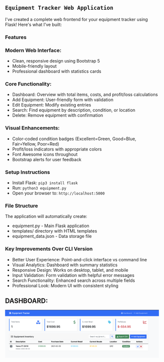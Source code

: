 
## `Equipment Tracker Web Application`

I've created a complete web frontend for your equipment tracker using Flask! Here's what I've built:

### Features
### Modern Web Interface:
- Clean, responsive design using Bootstrap 5
- Mobile-friendly layout
- Professional dashboard with statistics cards
### Core Functionality:
- Dashboard: Overview with total items, costs, and profit/loss calculations
- Add Equipment: User-friendly form with validation
- Edit Equipment: Modify existing entries
- Search: Find equipment by description, condition, or location
- Delete: Remove equipment with confirmation
### Visual Enhancements:
- Color-coded condition badges (Excellent=Green, Good=Blue, Fair=Yellow, Poor=Red)
- Profit/loss indicators with appropriate colors
- Font Awesome icons throughout
- Bootstrap alerts for user feedback
### Setup Instructions
- Install Flask:
`pip3 install flask`
- Run: `python3 equipment.py`
- Open your browser to: `http://localhost:5000`
### File Structure
The application will automatically create:
- equipment.py - Main Flask application
- templates/ directory with HTML templates
- equipment_data.json - Data storage file
### Key Improvements Over CLI Version
- Better User Experience: Point-and-click interface vs command line
- Visual Analytics: Dashboard with summary statistics
- Responsive Design: Works on desktop, tablet, and mobile
- Input Validation: Form validation with helpful error messages
- Search Functionality: Enhanced search across multiple fields
- Professional Look: Modern UI with consistent styling

## DASHBOARD:
<img src="https://github.com/gwally9/ham-gear/blob/main/Dashboard.png">
